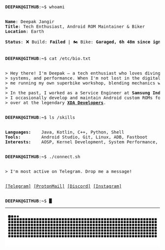 <!-- The header image might clash with this theme, so it's optional -->

<pre>
<b>DEEPAK@GITHUB</b>:<b>~</b>$ whoami

<samp>
<b>Name</b>: Deepak Jangir
<b>Title</b>: Tech Enthusiast, Android ROM Maintainer & Biker
<b>Location</b>: Earth

<b>Status</b>: ❌ Build: <b>Failed</b> | 🏍️ Bike: <b>Garaged, 6h 48m since ignition</b>
</samp>

<b>DEEPAK@GITHUB</b>:<b>~</b>$ cat /etc/bio.txt

<samp>
> Hey there! I'm Deepak — a tech enthusiast who loves diving deep into code,
> systems, and performance. When I'm not lost in the digital world, you’ll find
> me running my own superbike workshop, blending mechanics with motion.
>
> In the past, I worked as a Service Engineer at <b>Samsung India</b>. These days,
> I occasionally develop and maintain Android custom ROMs for the community
> over at the legendary <a href="https://forum.xda-developers.com/m/Deepak5310.6748013/"><b>XDA Developers</b></a>.
</samp>

<b>DEEPAK@GITHUB</b>:<b>~</b>$ ls /skills

<samp>
<b>Languages:</b>    Java, Kotlin, C++, Python, Shell
<b>Tools:</b>        Android Studio, Git, Linux, ADB, Fastboot
<b>Interests:</b>    AOSP, Kernel Development, System Performance, Superbikes
</samp>

<b>DEEPAK@GITHUB</b>:<b>~</b>$ ./connect.sh

<samp>
> I'm most active on Telegram. Drop me a message!
<br>
<a href="https://telegram.me/Deepak5310">[Telegram]</a> <a href="mailto:deedev@protonmail.com">[ProtonMail]</a> <a href="https://discordapp.com/users/5310">[Discord]</a> <a href="https://instagram.com/mr.deep.z">[Instagram]</a>
</samp>

<b>DEEPAK@GITHUB</b>:<b>~</b>$ █
</pre>

---

<p align="center">
  <img src="https://github.com/Deepak5310/Deepak5310/blob/output/github-snake-dark.svg" alt="GitHub Snake" />
</p>
